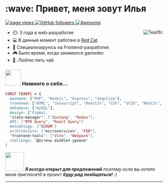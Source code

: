 <h1 align="left" id="macropower-title">:wave: Привет, меня зовут Илья</h1>
<p align="left">
  <a href="https://github.com/Tea0fc">
    <img src="https://komarev.com/ghpvc/?username=Tea0fc" alt="page views">
  </a>
  <a href="https://github.com/Tea0fc?tab=followers">
    <img alt="GitHub followers" src="https://img.shields.io/github/followers/Tea0fc?color=green&logo=github">
  </a>
  <a href="https://github.com/abhisheknaiidu/awesome-github-profile-readme">
    <img alt="Awesome" src="https://awesome.re/mentioned-badge.svg">
  </a>
</p>

<a href="#Tea0fc-title">
  <img src="https://github-readme-stats.vercel.app/api?username=Tea0fc&show_icons=true" alt="Tea0fc" align="right" />
</a>

- ⏲️: 3 года в web-разработке
- :computer: В данный момент работаю в <a href="https://redcat.one/about">Red Cat</a>
- :dart: Специализируюсь на Frontend-разработке
- :video_game: Было время, когда занимался gamedev 
- 🍵: Люблю пить чай

### <img src="https://media.giphy.com/media/VgCDAzcKvsR6OM0uWg/giphy.gif" width="50"> Немного о себе...  

```ruby
CONST TEA0FC = {
  backend: ["PHP", "Nodejs", "Express", "Sequlize"],
  frontend: ["HTML", "Javascript", "ReactJs", "CSS", "SCSS", "NextJs", "TypeScript", "Tailwind", "React-hook-form", "Zod" ],
  database: ["mySQL"],
  design: ["Figma],
  "state-manager": ["Zustang", "Redux"],
  API: ["RTK Query", "React Query"]
  metodology: ["SCRUM"]
  architecture: ["microservices", "FSD"],
  "frontend-tools": ["Vite", "Webpack"],
  challenge: "Достичь middle+ уровня"
}
```

<img src="https://media.giphy.com/media/LnQjpWaON8nhr21vNW/giphy.gif" width="60"> <em><b>Я всегда открыт для предложений</b> поэтому если вы хотите меня пригласитб в проект <b>буду рад пообщаться!</b> :)</em>

---
